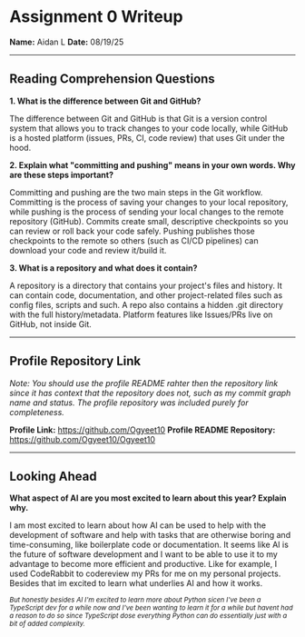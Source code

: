 # Assignment 0 Writeup

**Name:** Aidan L
**Date:** 08/19/25

---

## Reading Comprehension Questions

**1. What is the difference between Git and GitHub?**

The difference between Git and GitHub is that Git is a version control system that allows you to track changes to your code locally, while GitHub is a hosted platform (issues, PRs, CI, code review) that uses Git under the hood.  

**2. Explain what "committing and pushing" means in your own words. Why are these steps important?**

Committing and pushing are the two main steps in the Git workflow. Committing is the process of saving your changes to your local repository, while pushing is the process of sending your local changes to the remote repository (GitHub). Commits create small, descriptive checkpoints so you can review or roll back your code safely. Pushing publishes those checkpoints to the remote so others (such as CI/CD pipelines) can download your code and review it/build it.

**3. What is a repository and what does it contain?**

A repository is a directory that contains your project's files and history. It can contain code, documentation, and other project-related files such as config files, scripts and such. A repo also contains a hidden .git directory with the full history/metadata. Platform features like Issues/PRs live on GitHub, not inside Git.

---

## Profile Repository Link 

*Note: You should use the profile README rahter then the repository link since it has context that the repository does not, such as my commit graph name and status. The profile repository was included purely for completeness.*

**Profile Link:** https://github.com/Ogyeet10
**Profile README Repository:** https://github.com/Ogyeet10/Ogyeet10

---

## Looking Ahead

**What aspect of AI are you most excited to learn about this year? Explain why.**

I am most excited to learn about how AI can be used to help with the development of software and help with tasks that are otherwise boring and time-consuming, like boilerplate code or documentation. It seems like AI is the future of software development and I want to be able to use it to my advantage to become more efficient and productive. Like for example, I used CodeRabbit to codereview my PRs for me on my personal projects. Besides that im excited to learn what underlies AI and how it works. 

<sub>*But honestly besides AI I'm excited to learn more about Python sicen I've been a TypeScript dev for a while now and I've been wanting to learn it for a while but havent had a reason to do so since TypeScript dose everything Python can do essentially just with a bit of added complexity.*</sub>